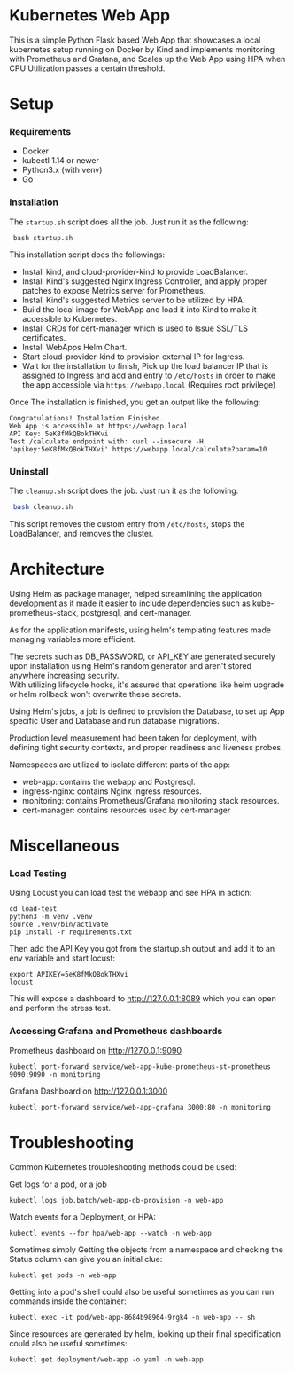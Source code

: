 # Kubernetes Web App
This is a simple Python Flask based Web App that showcases a local kubernetes setup running on Docker by Kind and implements monitoring with Prometheus and Grafana, and Scales up the Web App using HPA when CPU Utilization passes a certain threshold.   

# Setup 

### Requirements
- Docker
- kubectl 1.14 or newer
- Python3.x (with venv)
- Go

### Installation
The `startup.sh` script does all the job. Just run it as the following:
```shell
 bash startup.sh
```

This installation script does the followings:  
- Install kind, and cloud-provider-kind to provide LoadBalancer.  
- Install Kind's suggested Nginx Ingress Controller, and apply proper patches to expose Metrics server for Prometheus.    
- Install Kind's suggested Metrics server to be utilized by HPA.  
- Build the local image for WebApp and load it into Kind to make it accessible to Kubernetes.  
- Install CRDs for cert-manager which is used to Issue SSL/TLS certificates.  
- Install WebApps Helm Chart.  
- Start cloud-provider-kind to provision external IP for Ingress.  
- Wait for the installation to finish, Pick up the load balancer IP that is assigned to Ingress and add and entry to `/etc/hosts` in order to make the app accessible via `https://webapp.local` (Requires root privilege)

Once The installation is finished, you get an output like the following:
```text
Congratulations! Installation Finished.
Web App is accessible at https://webapp.local
API Key: 5eK8fMkQBokTHXvi
Test /calculate endpoint with: curl --insecure -H 'apikey:5eK8fMkQBokTHXvi' https://webapp.local/calculate?param=10
```

### Uninstall
The `cleanup.sh` script does the job. Just run it as the following:
```bash
 bash cleanup.sh
```

This script removes the custom entry from `/etc/hosts`, stops the LoadBalancer, and removes the cluster.  

# Architecture
Using Helm as package manager, helped streamlining the application development as it made it easier to include dependencies such as kube-prometheus-stack, postgresql, and cert-manager.  

As for the application manifests, using helm's templating features made managing variables more efficient.  

The secrets such as DB_PASSWORD, or API_KEY are generated securely upon installation using Helm's random generator and aren't stored anywhere increasing security.  
With utilizing lifecycle hooks, it's assured that operations like helm upgrade or helm rollback won't overwrite these secrets.  

Using Helm's jobs, a job is defined to provision the Database, to set up App specific User and Database and run database migrations.  

Production level measurement had been taken for deployment, with defining tight security contexts, and proper readiness and liveness probes.  

Namespaces are utilized to isolate different parts of the app:  
- web-app: contains the webapp and Postgresql.
- ingress-nginx: contains Nginx Ingress resources.
- monitoring: contains Prometheus/Grafana monitoring stack resources.
- cert-manager: contains resources used by cert-manager  

# Miscellaneous

### Load Testing
Using Locust you can load test the webapp and see HPA in action:  
```shell
cd load-test
python3 -m venv .venv
source .venv/bin/activate
pip install -r requirements.txt
```

Then add the API Key you got from the startup.sh output and add it to an env variable and start locust:  
```shell
export APIKEY=5eK8fMkQBokTHXvi
locust
```

This will expose a dashboard to http://127.0.0.1:8089 which you can open and perform the stress test.

### Accessing Grafana and Prometheus dashboards
Prometheus dashboard on http://127.0.0.1:9090  
```shell
kubectl port-forward service/web-app-kube-prometheus-st-prometheus 9090:9090 -n monitoring
```

Grafana Dashboard on http://127.0.0.1:3000   
```shell
kubectl port-forward service/web-app-grafana 3000:80 -n monitoring
```

# Troubleshooting
Common Kubernetes troubleshooting methods could be used:  

Get logs for a pod, or a job
```shell
kubectl logs job.batch/web-app-db-provision -n web-app
```


Watch events for a Deployment, or HPA:  
```shell
kubectl events --for hpa/web-app --watch -n web-app
```

Sometimes simply Getting the objects from a namespace and checking the Status column can give you an initial clue:  
```shell
kubectl get pods -n web-app
```

Getting into a pod's shell could also be useful sometimes as you can run commands inside the container:  
```shell
kubectl exec -it pod/web-app-8684b98964-9rgk4 -n web-app -- sh
```

Since resources are generated by helm, looking up their final specification could also be useful sometimes:  
```shell
kubectl get deployment/web-app -o yaml -n web-app
```